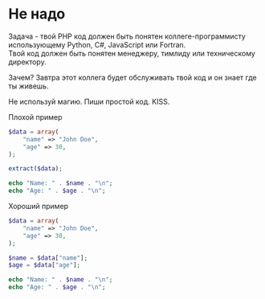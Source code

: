 # Не надо

Задача - твой PHP код должен быть понятен коллеге-программисту использующему Python, C#, JavaScript или Fortran.   
Твой код должен быть понятен менеджеру, тимлиду или техническому директору.   

Зачем? Завтра этот коллега будет обслуживать твой код и он знает где ты живешь. 
 
Не используй магию. Пиши простой код. KISS.

Плохой пример
```php
$data = array(
    "name" => "John Doe",
    "age" => 30,
);

extract($data);

echo "Name: " . $name . "\n";
echo "Age: " . $age . "\n";
```

Хороший пример
```php
$data = array(
    "name" => "John Doe",
    "age" => 30,
);

$name = $data["name"];
$age = $data["age"];

echo "Name: " . $name . "\n";
echo "Age: " . $age . "\n";
```